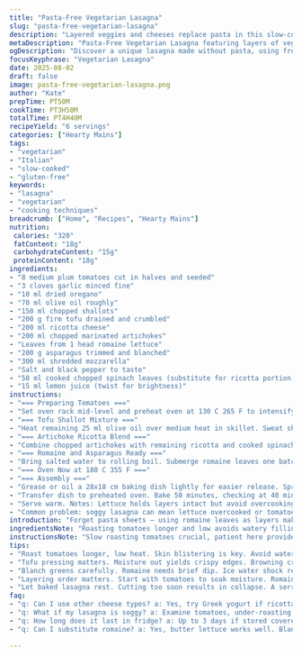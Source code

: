 ```yaml
---
title: "Pasta-Free Vegetarian Lasagna"
slug: "pasta-free-vegetarian-lasagna"
description: "Layered veggies and cheeses replace pasta in this slow-cooked, hearty lasagna variant. Tomatoes roasted until their skin slips off effortlessly. Tofu browned with shallots for texture and flavor. Artichokes chopped fine, a creamy ricotta blend with a spinach substitution. Romaine leaves hold layers instead of noodles. Asparagus blanched crisp-tender for bite. Mozzarella tops it all, browned golden in the oven. A balanced harmony of textures, freshness, and rich fattiness without traditional pasta."
metaDescription: "Pasta-Free Vegetarian Lasagna featuring layers of veggies and cheese for a hearty meal without the guilt"
ogDescription: "Discover a unique lasagna made without pasta, using fresh veggies and flavorful cheeses. A satisfying dish loaded with goodness"
focusKeyphrase: "Vegetarian Lasagna"
date: 2025-08-02
draft: false
image: pasta-free-vegetarian-lasagna.png
author: "Kate"
prepTime: PT50M
cookTime: PT3H50M
totalTime: PT4H40M
recipeYield: "6 servings"
categories: ["Hearty Mains"]
tags:
- "vegetarian"
- "Italian"
- "slow-cooked"
- "gluten-free"
keywords:
- "lasagna"
- "vegetarian"
- "cooking techniques"
breadcrumb: ["Home", "Recipes", "Hearty Mains"]
nutrition: 
 calories: "320"
 fatContent: "18g"
 carbohydrateContent: "15g"
 proteinContent: "18g"
ingredients:
- "8 medium plum tomatoes cut in halves and seeded"
- "3 cloves garlic minced fine"
- "10 ml dried oregano"
- "70 ml olive oil roughly"
- "150 ml chopped shallots"
- "200 g firm tofu drained and crumbled"
- "200 ml ricotta cheese"
- "200 ml chopped marinated artichokes"
- "Leaves from 1 head romaine lettuce"
- "200 g asparagus trimmed and blanched"
- "300 ml shredded mozzarella"
- "Salt and black pepper to taste"
- "50 ml cooked chopped spinach leaves (substitute for ricotta portion)"
- "15 ml lemon juice (twist for brightness)"
instructions:
- "=== Preparing Tomatoes ==="
- "Set oven rack mid-level and preheat oven at 130 C 265 F to intensify roasting without drying. Line baking sheet with parchment. Toss tomatoes with garlic, oregano, 45 ml olive oil, salt, pepper. Arrange cut side down. Roast about 2 hours 10 minutes until skins blister and detach with minimal tug. Let cool, slip skins with gentle rub. Reserve juices left on parchment."
- "=== Tofu Shallot Mixture ==="
- "Heat remaining 25 ml olive oil over medium heat in skillet. Sweat shallots until translucently soft, about 4 minutes. Add crumbled tofu. Saute stirring often until tofu edges crisp golden, about 5 minutes. Watch for browning smell but no burning. Remove from heat. Allow to cool slightly then fold in half the ricotta plus lemon juice. Season with salt and pepper. Set aside."
- "=== Artichoke Ricotta Blend ==="
- "Combine chopped artichokes with remaining ricotta and cooked spinach leaves instead of pure ricotta here. Brings moistness and vibrant color. Season. Hold chilled."
- "=== Romaine and Asparagus Ready ==="
- "Bring salted water to rolling boil. Submerge romaine leaves one batch at a time for 1-2 minutes until just wilted but still vivid green. Plunge immediately into ice water to stop cooking, intensify crunch and set color. Drain and pat dry. Blanch asparagus same way but 90 seconds max. Should be tender-firm, bright. Drain well."
- "=== Oven Now at 180 C 355 F ==="
- "=== Assembly ==="
- "Grease or oil a 28x18 cm baking dish lightly for easier release. Spread half the roasted tomatoes and their juice evenly forming a thick layer. Lay a full sheet of romaine leaves covering tomatoes completely to avoid sogginess. Dollop and spread tofu-ricotta mix over that evenly. Cover with another layer of lettuce leaves. Next, scatter asparagus lengthwise, pressing gently. Sprinkle 200 ml mozzarella over asparagus layer. Repeat layering with romaine leaves over mozzarella. Spread artichoke-spinach-ricotta blend evenly over leaves. Cover fully again with lettuce. Top with remaining tomatoes and mozzarella generously. Press down lightly to compact layers without crushing."
- "Transfer dish to preheated oven. Bake 50 minutes, checking at 40 minutes for bubbling edges and cheese browning. Foil tent if cheese browns too fast but inside still cool. Lasagna is ready when heated through, cheese bubbling golden, edges bubbling with a slight crust. Remove from oven, let rest uncovered for 10-15 minutes to set layers and ease slicing."
- "Serve warm. Notes: Lettuce holds layers intact but avoid overcooking or it turns slimy. Proper blanching timing critical. Tofu adds protein and texture; press out excess moisture beforehand for better browning. If no ricotta, substitute with thick Greek yogurt or blended cottage cheese mixed with a bit of lemon zest. Swap artichokes with roasted zucchini strips for variation. Keep olive oil generous during cooking to prevent sticking but not too much to flood layers. Medium heat critical in tofu step avoid sogginess."
- "Common problem: soggy lasagna can mean lettuce overcooked or tomatoes not sufficiently roasted to reduce water. Fix by roasting longer and drying lettuce leaves more thoroughly. Also layering order matters — tomato layer first on bottom absorbs less water into leaves."
introduction: "Forget pasta sheets — using romaine leaves as layers makes this dish lighter but holds everything together with no collapse. The tomatoes roast low and slow until their natural sugars caramelize, and you almost hear the sizzling. Garlic and oregano infuse subtle, rustic tones. Browning tofu adds a nutty bite to offset ricotta's creaminess. Artichokes bring moisture and briny notes; spinach blends in quietly to boost color and nutrition. Blanching greens just right keeps their snap, key to avoiding mush. Mozzarella finishes with that golden, bubbling top cloak — irresistible. Layers stack visually pretty, the kitchen fills with aromas coaxing the day along. Not so simple as just throwing everything in. Technique here matters; attention to timing, heat, water balance or risk a sad soggy slice. But when right, bite through textures unfold in satisfying progression — firm, creamy, fresh, oozy. Make space for resting after baking, layers need to set. Ready to slice with confidence, no sloppy mess. Lean on these tricks and you’ve elevated a humble veggie tray into full meal with umami punch without gluten or pasta fuss."
ingredientsNote: "Roasting tomatoes longer and low avoids watery filling and draws out deeper flavor. Remove seeds and skin carefully to avoid bitterness and over-moisture. Tofu pressed overnight yields a firmer crumb and browns more evenly. Shallots preferred for delicate sweetness but use onions if needed; cook slowly to avoid harsh bite. Using both ricotta and spinach in the artichoke blend adds moisture but helps keep dish cohesive. Romaine leaves can be tricky — always blanch briefly and shock in ice water to maintain texture. Asparagus must retain snap for mouthfeel; don’t overcook. Mozzarella should be freshly shredded for best melt and flavor. Olive oil generous for flavor and to prevent sticking but measured so dish doesn't become greasy. Lemon juice brightens tofu-ricotta mix, cuts richness. If spinach or asparagus unavailable, substitute blanched kale or green beans respectively — watch cooking times. Salt thoughtfully at each stage; under-seasoning is common pitfall."
instructionsNote: "Slow roasting tomatoes crucial, patient here provides intense natural sweetness and prevents watery layers below. Look for bubbling skin, giving easily when pressed. During tofu step, brown in batches if pan crowded; moisture escapes better, browning improves. Use medium heat, stirring often to avoid sticking but allow crust formation. There's slight resistance when tofu is ready, scent nutty, sound of faint sizzling. Blanching romaine and asparagus need vigilance; overdone leaves turn limp, mushy. Test by bending leaf — firm but pliant is goal. Assembly order locks in moisture control: tomato first layer absorbs some juice but doesn't flood leaves; layering lettuce between mixes creates barrier; cheese between veggie layers melts to glue structure. Cheeses measured with eyes — mozzarella not too thin or thick for even melting. Cover loosely with foil mid-bake if top browns too quick compared to centers warming. Rest time post-oven essential; cutting too soon leads to collapsing layers. Use serrated knife, slice gently with a sawing motion to keep intact. If lacking romaine, butter lettuce can substitute with gentler blanching. Keep dish size consistent to maintain layer height and cooking times aligned."
tips:
- "Roast tomatoes longer, low heat. Skin blistering is key. Avoid water by removing seeds; they add bitterness. Smell sweetness fills kitchen. Keep close watch."
- "Tofu pressing matters. Moisture out yields crispy edges. Browning creates texture. Saute shallots first. Sweetness rounds flavor; don’t rush. Stir frequently, avoiding burning."
- "Blanch greens carefully. Romaine needs brief dip. Ice water shock retains color and crisp. Asparagus? 90 seconds max. Too much time equals mush. Firmness is crucial."
- "Layering order matters. Start with tomatoes to soak moisture. Romaine barriers prevent sogginess. Interleave cheese and veggies to bind layers. Eyeball cheeses; thickness matters."
- "Let baked lasagna rest. Cutting too soon results in collapse. A serrated knife helps. Serve warm but wait for layers to settle. Visual appeal matters."
faq:
- "q: Can I use other cheese types? a: Yes, try Greek yogurt if ricotta unavailable. Cottage cheese is an option; add lemon zest for brightness."
- "q: What if my lasagna is soggy? a: Examine tomatoes, under-roasting causes moisture. Blanching too long leads to limp. Adjust future cooking times."
- "q: How long does it last in fridge? a: Up to 3 days if stored covered. Reheat gently. Freezing is possible, just remember to section before freezing."
- "q: Can I substitute romaine? a: Yes, butter lettuce works well. Blanch briefly; maintain texture. Watch timing; too long makes leaves limp."

---
```

